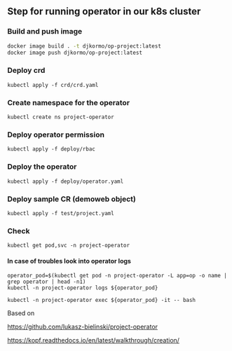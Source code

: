 

## Step for running operator in our k8s cluster

### Build and push image 

```bash
docker image build . -t djkormo/op-project:latest 
docker image push djkormo/op-project:latest
```

### Deploy crd

```console 
kubectl apply -f crd/crd.yaml 
```

### Create namespace for the operator

```console 
kubectl create ns project-operator
```


### Deploy operator permission

```console 
kubectl apply -f deploy/rbac 
```

### Deploy the operator

```console 
kubectl apply -f deploy/operator.yaml 
```

### Deploy sample CR (demoweb object)

```console 
kubectl apply -f test/project.yaml 
```

### Check 

```console 
kubectl get pod,svc -n project-operator 
```

#### In case of troubles look into operator logs

```console
operator_pod=$(kubectl get pod -n project-operator -L app=op -o name | grep operator | head -n1)
kubectl -n project-operator logs ${operator_pod}
```

```
kubectl -n project-operator exec ${operator_pod} -it -- bash
```



Based on 

https://github.com/lukasz-bielinski/project-operator

https://kopf.readthedocs.io/en/latest/walkthrough/creation/

